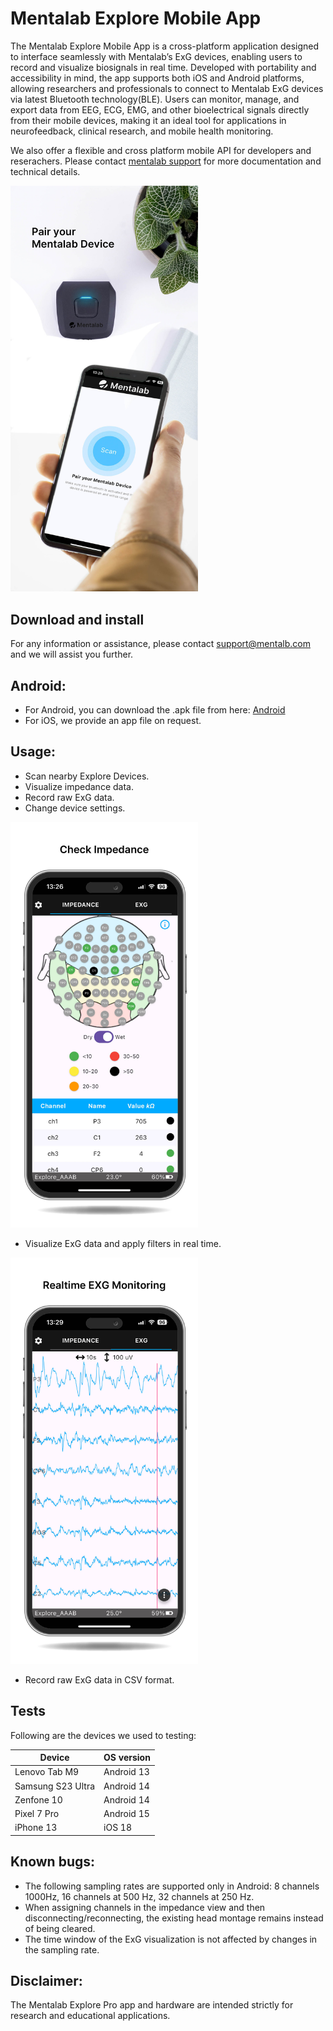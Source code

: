 # Mentalab Explore Mobile App
The Mentalab Explore Mobile App is a cross-platform application designed to interface seamlessly with Mentalab’s ExG devices, enabling users to record and visualize biosignals in real time. 
Developed with portability and accessibility in mind, the app supports both iOS and Android platforms, allowing researchers and professionals to connect to Mentalab ExG devices via latest Bluetooth technology(BLE). 
Users can monitor, manage, and export data from EEG, ECG, EMG, and other bioelectrical signals directly from their mobile devices, making it an ideal tool for applications in neurofeedback, clinical research, and mobile health monitoring.

We also offer a flexible and cross platform mobile API for developers and reserachers. Please contact [mentalab support](mailto:contact@mentalab.com) for more documentation and technical details.

<p align="left">
    <img src="images/Homepage.jpg" alt="Homepage" width="300">
</p>

## Download and install
For any information or assistance, please contact support@mentalb.com and we will assist you further.

## Android:
- For Android, you can download the .apk file from here: [Android](https://github.com/Mentalab-hub/explore-mobile-app-release/releases/latest)
- For iOS, we provide an app file on request.

## Usage:

- Scan nearby Explore Devices.
- Visualize impedance data.
- Record raw ExG data.
- Change device settings.
  
<p align="left">
    <img src="images/Impedance.jpg" alt="Impedance visualization" width="300">
</p>

- Visualize ExG data and apply filters in real time.
<p align="left">
    <img src="images/ExG.jpg" alt="Exg visualization" width="300">
</p>

- Record raw ExG data in CSV format.

## Tests
Following are the devices we used to testing:

| Device            | OS version |
|-------------------|------------|
| Lenovo Tab M9     | Android 13 |
| Samsung S23 Ultra | Android 14 |
| Zenfone 10        | Android 14 |
| Pixel 7 Pro       | Android 15 |
| iPhone 13         | iOS 18     | 

## Known bugs:
- The following sampling rates are supported only in Android: 8 channels 1000Hz, 16 channels at 500 Hz, 32 channels at 250 Hz.
- When assigning channels in the impedance view and then disconnecting/reconnecting, the existing head montage remains instead of being cleared.
- The time window of the ExG visualization is not affected by changes in the sampling rate.


## Disclaimer:
The Mentalab Explore Pro app and hardware are intended strictly for research and educational applications.
